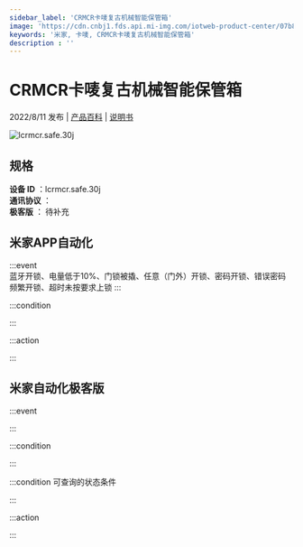 ```yaml
---
sidebar_label: 'CRMCR卡唛复古机械智能保管箱'
image: 'https://cdn.cnbj1.fds.api.mi-img.com/iotweb-product-center/07b836fd229e697b27caf582da066f24_1657532262362.png?GalaxyAccessKeyId=AKVGLQWBOVIRQ3XLEW&Expires=9223372036854775807&Signature=xrrhnh1XDG7hMCec+EaxBx3iM80='
keywords: '米家, 卡唛, CRMCR卡唛复古机械智能保管箱'
description : ''
---
```

# CRMCR卡唛复古机械智能保管箱

2022/8/11 发布 | [产品百科](https://home.mi.com/webapp/content/baike/product/index.html?model=lcrmcr.safe.30j/) | [说明书](https://home.mi.com/views/introduction.html?model=lcrmcr.safe.30j&region=cn)

![lcrmcr.safe.30j](https://cdn.cnbj1.fds.api.mi-img.com/iotweb-product-center/07b836fd229e697b27caf582da066f24_1657532262362.png?GalaxyAccessKeyId=AKVGLQWBOVIRQ3XLEW&Expires=9223372036854775807&Signature=xrrhnh1XDG7hMCec+EaxBx3iM80=)

## 规格  
> 
**设备 ID** ：lcrmcr.safe.30j  
**通讯协议** ：  
**极客版**  ： 待补充 


## 米家APP自动化  

:::event  
蓝牙开锁、电量低于10%、门锁被撬、任意（门外）开锁、密码开锁、错误密码频繁开锁、超时未按要求上锁
:::

:::condition  

:::

:::action   

:::

## 米家自动化极客版  

:::event  

:::

:::condition  

:::

:::condition 可查询的状态条件  

:::

:::action  

:::

        
